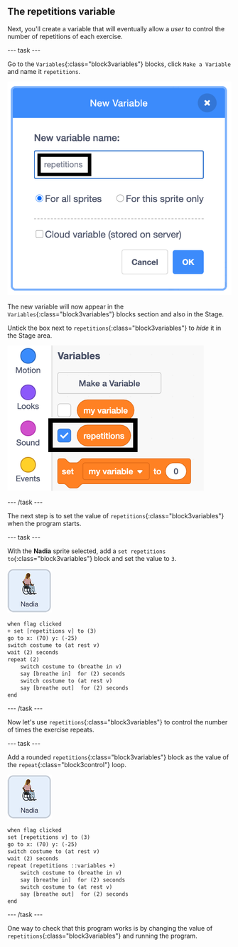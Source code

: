 ## The repetitions variable

Next, you'll create a variable that will eventually allow a _user_ to control the number of repetitions of each exercise.

--- task ---

Go to the `Variables`{:class="block3variables"} blocks, click `Make a Variable` and name it `repetitions`.

![Making a new variable dialogue box](images/createRepetitionsVariable.png)

The new variable will now appear in the `Variables`{:class="block3variables"} blocks section and also in the Stage. 

Untick the box next to `repetitions`{:class="block3variables"} to *hide* it in the Stage area.

![Untick the repetitions variable](images/untickRepetitionsVariable.png)

--- /task ---

The next step is to set the value of `repetitions`{:class="block3variables"} when the program starts.

--- task ---

With the **Nadia** sprite selected, add a `set repetitions to`{:class="block3variables"} block and set the value to `3`.

![Nadia sprite icon](images/nadia_sprite.png)

```blocks3
when flag clicked
+ set [repetitions v] to (3)
go to x: (70) y: (-25)
switch costume to (at rest v)
wait (2) seconds
repeat (2)
    switch costume to (breathe in v)
    say [breathe in]  for (2) seconds
    switch costume to (at rest v)
    say [breathe out]  for (2) seconds
end
```

--- /task ---

Now let's use `repetitions`{:class="block3variables"} to control the number of times the exercise repeats. 

--- task ---

Add a rounded `repetitions`{:class="block3variables"} block as the value of the `repeat`{:class="block3control"} loop.  

![Nadia sprite icon](images/nadia_sprite.png)

```blocks3
when flag clicked
set [repetitions v] to (3)
go to x: (70) y: (-25)
switch costume to (at rest v)
wait (2) seconds
repeat (repetitions ::variables +)
    switch costume to (breathe in v)
    say [breathe in]  for (2) seconds
    switch costume to (at rest v)
    say [breathe out]  for (2) seconds
end
```

--- /task ---

One way to check that this program works is by changing the value of `repetitions`{:class="block3variables"} and running the program.
